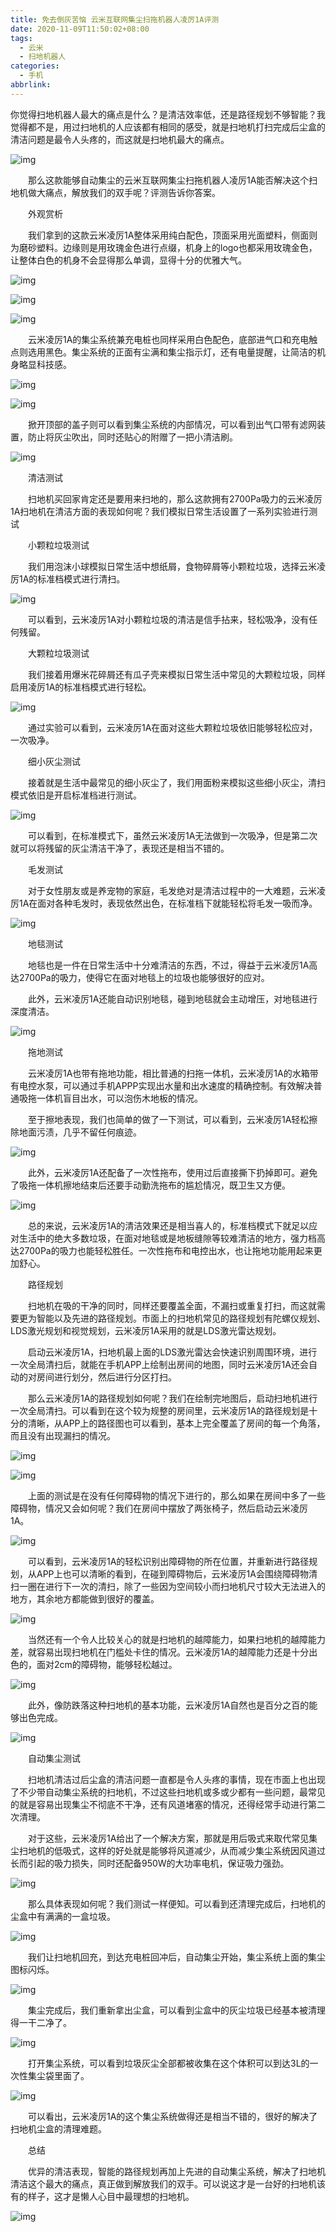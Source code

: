```yaml
---
title: 免去倒灰苦恼 云米互联网集尘扫拖机器人凌厉1A评测
date: 2020-11-09T11:50:02+08:00
tags:
  - 云米
  - 扫地机器人
categories:
  - 手机
abbrlink:
---
```


你觉得扫地机器人最大的痛点是什么？是清洁效率低，还是路径规划不够智能？我觉得都不是，用过扫地机的人应该都有相同的感受，就是扫地机打扫完成后尘盒的清洁问题是最令人头疼的，而这就是扫地机最大的痛点。

![img](https://cdn.jsdelivr.net/gh/yakeing/Documentation@main/Hexo/images/f7fe-kcpxnwv6083229.jpg)

　　那么这款能够自动集尘的云米互联网集尘扫拖机器人凌厉1A能否解决这个扫地机做大痛点，解放我们的双手呢？评测告诉你答案。　

　　外观赏析

　　我们拿到的这款云米凌厉1A整体采用纯白配色，顶面采用光面塑料，侧面则为磨砂塑料。边缘则是用玫瑰金色进行点缀，机身上的logo也都采用玫瑰金色，让整体白色的机身不会显得那么单调，显得十分的优雅大气。

![img](https://cdn.jsdelivr.net/gh/yakeing/Documentation@main/Hexo/images/2afa-kcpxnwv6083220.jpg)

![img](https://cdn.jsdelivr.net/gh/yakeing/Documentation@main/Hexo/images/b8eb-kcpxnwv6083269.jpg)

![img](https://cdn.jsdelivr.net/gh/yakeing/Documentation@main/Hexo/images/e3a5-kcpxnwv6083270.jpg)

　　云米凌厉1A的集尘系统兼充电桩也同样采用白色配色，底部进气口和充电触点则选用黑色。集尘系统的正面有尘满和集尘指示灯，还有电量提醒，让简洁的机身略显科技感。

![img](https://cdn.jsdelivr.net/gh/yakeing/Documentation@main/Hexo/images/b364-kcpxnwv6083317.jpg)

![img](https://cdn.jsdelivr.net/gh/yakeing/Documentation@main/Hexo/images/b354-kcpxnwv6083316.jpg)

　　掀开顶部的盖子则可以看到集尘系统的内部情况，可以看到出气口带有滤网装置，防止将灰尘吹出，同时还贴心的附赠了一把小清洁刷。

![img](https://cdn.jsdelivr.net/gh/yakeing/Documentation@main/Hexo/images/f6d7-kcpxnwv6083350.jpg)

　　清洁测试

　　扫地机买回家肯定还是要用来扫地的，那么这款拥有2700Pa吸力的云米凌厉1A扫地机在清洁方面的表现如何呢？我们模拟日常生活设置了一系列实验进行测试

　　小颗粒垃圾测试

　　我们用泡沫小球模拟日常生活中想纸屑，食物碎屑等小颗粒垃圾，选择云米凌厉1A的标准档模式进行清扫。

![img](https://cdn.jsdelivr.net/gh/yakeing/Documentation@main/Hexo/images/c958-kcpxnwv6083355.gif)

　　可以看到，云米凌厉1A对小颗粒垃圾的清洁是信手拈来，轻松吸净，没有任何残留。

　　大颗粒垃圾测试

　　我们接着用爆米花碎屑还有瓜子壳来模拟日常生活中常见的大颗粒垃圾，同样启用凌厉1A的标准档模式进行轻松。

![img](https://cdn.jsdelivr.net/gh/yakeing/Documentation@main/Hexo/images/76df-kcpxnwv6083398.gif)

　　通过实验可以看到，云米凌厉1A在面对这些大颗粒垃圾依旧能够轻松应对，一次吸净。

　　细小灰尘测试

　　接着就是生活中最常见的细小灰尘了，我们用面粉来模拟这些细小灰尘，清扫模式依旧是开启标准档进行测试。

![img](https://cdn.jsdelivr.net/gh/yakeing/Documentation@main/Hexo/images/f814-kcpxnwv6083405.gif)

　　可以看到，在标准模式下，虽然云米凌厉1A无法做到一次吸净，但是第二次就可以将残留的灰尘清洁干净了，表现还是相当不错的。

　　毛发测试

　　对于女性朋友或是养宠物的家庭，毛发绝对是清洁过程中的一大难题，云米凌厉1A在面对各种毛发时，表现依然出色，在标准档下就能轻松将毛发一吸而净。

![img](https://cdn.jsdelivr.net/gh/yakeing/Documentation@main/Hexo/images/a932-kcpxnwv6083473.gif)

　　地毯测试

　　地毯也是一件在日常生活中十分难清洁的东西，不过，得益于云米凌厉1A高达2700Pa的吸力，使得它在面对地毯上的垃圾也能够很好的应对。

　　此外，云米凌厉1A还能自动识别地毯，碰到地毯就会主动增压，对地毯进行深度清洁。

![img](https://cdn.jsdelivr.net/gh/yakeing/Documentation@main/Hexo/images/af9a-kcpxnwv6083478.gif)

　　拖地测试

　　云米凌厉1A也带有拖地功能，相比普通的扫拖一体机，云米凌厉1A的水箱带有电控水泵，可以通过手机APPP实现出水量和出水速度的精确控制。有效解决普通吸拖一体机盲目出水，可以泡伤木地板的情况。

　　至于擦地表现，我们也简单的做了一下测试，可以看到，云米凌厉1A轻松擦除地面污渍，几乎不留任何痕迹。

![img](https://cdn.jsdelivr.net/gh/yakeing/Documentation@main/Hexo/images/7197-kcpxnwv6083558.gif)

　　此外，云米凌厉1A还配备了一次性拖布，使用过后直接撕下扔掉即可。避免了吸拖一体机擦地结束后还要手动勤洗拖布的尴尬情况，既卫生又方便。

![img](https://cdn.jsdelivr.net/gh/yakeing/Documentation@main/Hexo/images/ed95-kcpxnwv6083560.gif)

　　总的来说，云米凌厉1A的清洁效果还是相当喜人的，标准档模式下就足以应对生活中的绝大多数垃圾，在面对地毯或是地板缝隙等较难清洁的地方，强力档高达2700Pa的吸力也能轻松胜任。一次性拖布和电控出水，也让拖地功能用起来更加舒心。

　　路径规划

　　扫地机在吸的干净的同时，同样还要覆盖全面，不漏扫或重复打扫，而这就需要更为智能以及先进的路径规划。市面上的扫地机常见的路径规划有陀螺仪规划、LDS激光规划和视觉规划，云米凌厉1A采用的就是LDS激光雷达规划。

　　启动云米凌厉1A，扫地机最上面的LDS激光雷达会快速识别周围环境，进行一次全局清扫后，就能在手机APP上绘制出房间的地图，同时云米凌厉1A还会自动的对房间进行划分，然后进行分区打扫。

　　那么云米凌厉1A的路径规划如何呢？我们在绘制完地图后，启动扫地机进行一次全局清扫。可以看到在这个较为规整的房间里，云米凌厉1A的路径规划是十分的清晰，从APP上的路径图也可以看到，基本上完全覆盖了房间的每一个角落，而且没有出现漏扫的情况。

![img](https://cdn.jsdelivr.net/gh/yakeing/Documentation@main/Hexo/images/7ab5-kcpxnwv6085507.gif)

![img](https://cdn.jsdelivr.net/gh/yakeing/Documentation@main/Hexo/images/443f-kcpxnwv6083728.jpg)

　　上面的测试是在没有任何障碍物的情况下进行的，那么如果在房间中多了一些障碍物，情况又会如何呢？我们在房间中摆放了两张椅子，然后启动云米凌厉1A。

![img](https://cdn.jsdelivr.net/gh/yakeing/Documentation@main/Hexo/images/d1ed-kcpxnwv6084082.gif)

　　可以看到，云米凌厉1A的轻松识别出障碍物的所在位置，并重新进行路径规划，从APP上也可以清晰的看到，在碰到障碍物后，云米凌厉1A会围绕障碍物清扫一圈在进行下一次的清扫，除了一些因为空间较小而扫地机尺寸较大无法进入的地方，其余地方都能做到很好的覆盖。

![img](https://cdn.jsdelivr.net/gh/yakeing/Documentation@main/Hexo/images/0698-kcpxnwv6084003.jpg)

　　当然还有一个令人比较关心的就是扫地机的越障能力，如果扫地机的越障能力差，就容易出现扫地机在门槛处卡住的情况。云米凌厉1A的越障能力还是十分出色的，面对2cm的障碍物，能够轻松越过。

![img](https://cdn.jsdelivr.net/gh/yakeing/Documentation@main/Hexo/images/6b38-kcpxnwv6084376.gif)

　　此外，像防跌落这种扫地机的基本功能，云米凌厉1A自然也是百分之百的能够出色完成。

![img](https://cdn.jsdelivr.net/gh/yakeing/Documentation@main/Hexo/images/5da3-kcpxnwv6084163.gif)

　　自动集尘测试

　　扫地机清洁过后尘盒的清洁问题一直都是令人头疼的事情，现在市面上也出现了不少带自动集尘系统的扫地机，不过这些扫地机或多或少都有一些问题，最常见的就是容易出现集尘不彻底不干净，还有风道堵塞的情况，还得经常手动进行第二次清理。

　　对于这些，云米凌厉1A给出了一个解决方案，那就是用后吸式来取代常见集尘扫地机的低吸式，这样的好处就是能够将风道减少，从而减少集尘系统因风道过长而引起的吸力损失，同时还配备950W的大功率电机，保证吸力强劲。

![img](https://cdn.jsdelivr.net/gh/yakeing/Documentation@main/Hexo/images/9e44-kcpxnwv6084457.jpg)

　　那么具体表现如何呢？我们测试一样便知。可以看到还清理完成后，扫地机的尘盒中有满满的一盒垃圾。

![img](https://cdn.jsdelivr.net/gh/yakeing/Documentation@main/Hexo/images/0398-kcpxnwv6084469.gif)

　　我们让扫地机回充，到达充电桩回冲后，自动集尘开始，集尘系统上面的集尘图标闪烁。

![img](https://cdn.jsdelivr.net/gh/yakeing/Documentation@main/Hexo/images/fc75-kcpxnwv6084572.gif)

　　集尘完成后，我们重新拿出尘盒，可以看到尘盒中的灰尘垃圾已经基本被清理得一干二净了。

![img](https://cdn.jsdelivr.net/gh/yakeing/Documentation@main/Hexo/images/e95e-kcpxnwv6084576.gif)

　　打开集尘系统，可以看到垃圾灰尘全部都被收集在这个体积可以到达3L的一次性集尘袋里面了。

![img](https://cdn.jsdelivr.net/gh/yakeing/Documentation@main/Hexo/images/38a2-kcpxnwv6085667.gif)

　　可以看出，云米凌厉1A的这个集尘系统做得还是相当不错的，很好的解决了扫地机尘盒的清理难题。

　　总结

　　优异的清洁表现，智能的路径规划再加上先进的自动集尘系统，解决了扫地机清洁这个最大的痛点，真正做到解放我们的双手。可以说这才是一台好的扫地机该有的样子，这才是懒人心目中最理想的扫地机。

![img](https://cdn.jsdelivr.net/gh/yakeing/Documentation@main/Hexo/images/8ddd-kcpxnwv6084727.jpg)